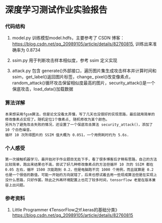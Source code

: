 # 深度学习测试作业实验报告


### 代码结构
1. model.py
	训练模型model.hdfs，主要参考了 CSDN 博客：https://blog.csdn.net/qq_20989105/article/details/82760815, 训练出来准确率为 0.8734
  
2. ssim.py
	用于判断攻击样本相似度，参考 ssim 定义实现

3. attack.py
	包含 generate()外部接口，遍历图片集生成攻击样本并计算时间和 ssim，get_label()返回图片标签，change_ pixel()改变像素点，random_attack()循环攻击保留相似度最高的图片，security_attack()是一个保底攻击，load_data()加载数据


### 算法详解
	本来想采用fgsm算法，但是论文没看太弄懂，写了几天也没很好的实现思路，最后就用简单的修改像素点实现了。随机定位1个像素点, 随机修改为某个颜色。
	另外为了避免攻击失败的情况，还设置了一个保底攻击算法 security_attack()，添加了 10 个白色噪音。
	循环 10 次所得图片的 SSIM 值大概为 0.051，一个用例耗时约为 5.6s.

### 个人感受
	第一次接触机器学习，最开始对于作业题目无处下手，看了很多博客后才稍有思路，自己的方法比较简单，跑出来结果也不高，尝试了好几种修改像素点的方法但循环 10 次的 SSIM 都在 0.05 左右，循环 1500 次能跑到 0.2，但是电脑跑不完 1000 个用例，而且就算是 0.2 也是一个很低的数值，可能一开始的方向就错了，后来也想试着去用一些现成算法但是在实现上没什么思路，只好作罢。除此之外再环境配置上也花了较多时间，tensorflow 老是在版本兼容上出问题。

### 参考资料

1. Little Programmer 《TensorFlow之tf.keras的基础分类》https://blog.csdn.net/qq_20989105/article/details/82760815